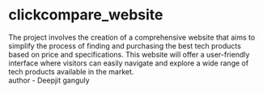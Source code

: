 # clickcompare_website
 The project involves the creation of a comprehensive website that aims to simplify the process of finding and purchasing the best tech products based on price and specifications. This website will offer a user-friendly interface where visitors can easily navigate and explore a wide range of tech products available in the market.
 <br>
 author - Deepjit ganguly 
